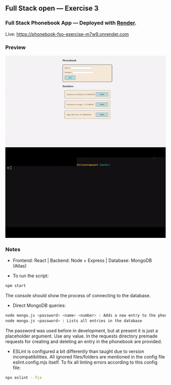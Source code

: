 ## Full Stack open — Exercise 3

### Full Stack Phonebook App — Deployed with [Render](https://render.com/).

Live: https://phonebook-fso-exercise-m7w9.onrender.com

### Preview

![Test](https://github.com/SebilleK/fullstackopen-pt3/blob/master/preview/test.gif.gif) ![Console](https://github.com/SebilleK/fullstackopen-pt3/blob/master/preview/console.gif.gif)

### Notes

- Frontend: React | Backend: Node + Express | Database: MongoDB (Atlas)

- To run the script:

```bash
npm start
```

The console should show the process of connecting to the database.

- Direct MongoDB queries:

```bash
node mongo.js <password> <name> <number> : Adds a new entry to the phonebook
node mongo.js <password> : Lists all entries in the database
```

The password was used before in development, but at present it is just a placeholder argument. Use any value.
In the requests directory premade requests for creating and deleting an entry in the phonebook are provided.

- ESLint is configured a bit differently than taught due to version incompatibilities. All ignored files/folders are mentioned in the config file eslint.config.mjs itself. To fix all linting errors according to this config file:

```bash
npx eslint --fix
```
